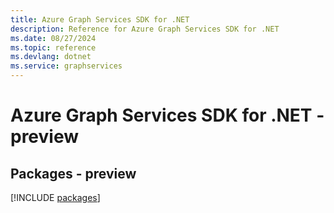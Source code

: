 ```yaml
---
title: Azure Graph Services SDK for .NET
description: Reference for Azure Graph Services SDK for .NET
ms.date: 08/27/2024
ms.topic: reference
ms.devlang: dotnet
ms.service: graphservices
---
```

# Azure Graph Services SDK for .NET - preview
## Packages - preview
[!INCLUDE [packages](graph-services-index.md)]